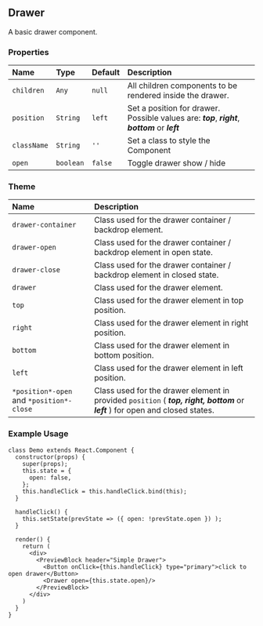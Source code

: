 ## Drawer

A basic drawer component.

### Properties
| Name | Type | Default | Description |
|:-----|:-----|:-----|:-----|
| `children` | `Any` | `null` | All children components to be rendered inside the drawer. |
| `position` | `String` | `left` | Set a position for drawer. Possible values are: **_top_**, **_right_**, **_bottom_** or **_left_** |
| `className` | `String` | `''` | Set a class to style the Component |
| `open` | `boolean` | `false` | Toggle drawer show / hide |

### Theme

| Name     | Description|
|:---------|:-----------|
| `drawer-container` | Class used for the drawer container / backdrop element. |
| `drawer-open` | Class used for the drawer container / backdrop element in open state. |
| `drawer-close` | Class used for the drawer container / backdrop element in closed state. |
| `drawer` | Class used for the drawer element. |
| `top` | Class used for the drawer element in top position. |
| `right` | Class used for the drawer element in right position. |
| `bottom` | Class used for the drawer element in bottom position. |
| `left` | Class used for the drawer element in left position. |
| `*position*-open` and `*position*-close` | Class used for the drawer element in provided `position` ( _**top, right, bottom**_ or _**left**_  ) for open and closed states. |

### Example Usage
```
class Demo extends React.Component {
  constructor(props) {
    super(props);
    this.state = {
      open: false,
    };
    this.handleClick = this.handleClick.bind(this);
  }
  
  handleClick() {
    this.setState(prevState => ({ open: !prevState.open }) );
  }
  
  render() {
    return (
      <div>
        <PreviewBlock header="Simple Drawer">
          <Button onClick={this.handleClick} type="primary">click to open drawer</Button>
          <Drawer open={this.state.open}/>
        </PreviewBlock>
      </div>
    )
  }
}
```

